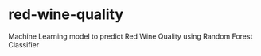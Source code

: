 # red-wine-quality
Machine Learning model to predict Red Wine Quality using Random Forest Classifier
